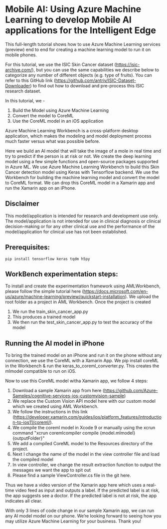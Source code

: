 # Mobile AI: Using Azure Machine Learning to develop Mobile AI applications for the Intelligent Edge

This full-length tutorial shows how to use Azure Machine Learning services (preview) end to end for creating a machine learning model to run it on mobile phones.

For this tutorial, we use the ISIC Skin Cancer dataset (https://isic-archive.com/), but you can use the same capabilities we describe below to categorize any number of different objects (e.g. type of fruits). You can refer to this GitHub link (https://github.com/antriv/ISIC-Dataset-Downloader) to find out how to download and pre-process this ISIC research dataset. 

In this tutorial, we - 
1) Build the Model using Azure Machine Learning
2) Convert the model to CoreML
3) Use the CoreML model in an iOS application

Azure Machine Learning Workbench is a cross-platform desktop application, which makes the modeling and model deployment process much faster versus what was possible before. 

Here we build an AI model that will take the image of a mole in real time and try to predict if the person is at risk or not. We create the deep learning model using a few simple functions and open-source packages supported in Azure ML. We use Azure Machine Learning Workbench to build this Skin Cancer detection model using Keras with Tensorflow backend. We use the Workbench for building the machine learning model and convert the model to CoreML format. We can drop this CoreML model in a Xamarin app and run the Xamarin app on an iPhone. 

## Disclaimer
This model/application is intended for research and development use only. The model/application is not intended for use in clinical diagnosis or clinical decision-making or for any other clinical use and the performance of the model/application for clinical use has not been established.

## Prerequisites:
	pip install tensorflow keras tqdm h5py

## WorkBench experimentation steps:
To install and create the experimentation framework using AMLWorkbench, please follow the simple tutorial here (https://docs.microsoft.com/en-us/azure/machine-learning/preview/quickstart-installation). 
We upload the root folder as a project in AML Workbench. Once the project is created
1) We run the train_skin_cancer_app.py 
2) This produces a trained model
3) We then run the test_skin_cancer_app.py to test the accuracy of the model

## Running the AI model in iPhone
To bring the trained model on an iPhone and run it on the phone without any connection, we use the CoreML with a Xamarin App. We pip install coreML in the Workbench & run the keras_to_coreml_converter.py. This creates the mlmodel compatible to run on iOS. 

Now to use this CoreML model witha Xamarin app, we follow 4 steps:
1) Download a sample Xamarin app from here (https://github.com/Azure-Samples/cognitive-services-ios-customvision-sample)
2) We replace the Custom Vision API model here with our custom model which we created using AML Workbench.
3) We follow the instructions in this link (https://developer.xamarin.com/guides/ios/platform_features/introduction-to-ios11/coreml/).
4) We compile the coreml model in Xcode 9 or manually using the xcrun command
	"xcrun coremlcompiler compile {model.mlmodel} {outputFolder}"
5) We add a compiled CoreML model to the Resources directory of the project.  
6) Next I change the name of the model in the view controller file and load the compiled model
7) In view controller, we change the result extraction function to output the messages we want the app to spit out
8) Please find a sample ViewController.cs file in  the git here.

Thus we have a video version of the Xamarin app here which uses a real-time video feed as input and outputs a label. If the predicted label is at risk, the app suggests see a doctor. If the predicted label is not at risk, the app indicates all clear. 

With only 3 lines of code change in our sample Xamarin app, we can run any AI model model on our phone. We’re looking forward to seeing how you may utilize Azure Machine Learning for your business. Thank you! 

